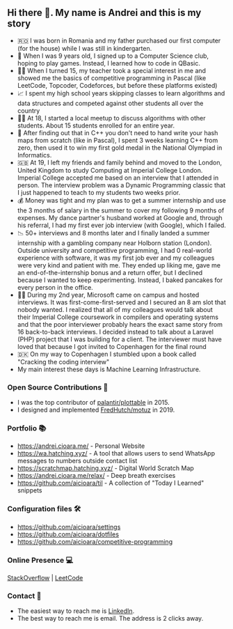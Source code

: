 ## Hi there 👋. My name is Andrei and this is my story

- 🇷🇴 I was born in Romania and my father purchased our first computer (for the house) while I was still in kindergarten. 
- 🐣 When I was 9 years old, I signed up to a Computer Science club, hoping to play games. Instead, I learned how to code in QBasic.
- 👩‍🏫 When I turned 15, my teacher took a special interest in me and showed me the basics of competitive programming in Pascal (like LeetCode, Topcoder, Codeforces, but before these platforms existed)
- 📈 I spent my high school years skipping classes to learn algorithms and data structures and competed against other students all over the country
- 👩‍🏫 At 18, I started a local meetup to discuss algorithms with other students. About 15 students enrolled for an entire year.
- 🥇 After finding out that in C++ you don't need to hand write your hash maps from scratch (like in Pascal), I spent 3 weeks learning C++ from zero, then used it to win my first gold medal in the National Olympiad in Informatics.
- 🇬🇧 At 19, I left my friends and family behind and moved to the London, United Kingdom to study Computing at Imperial College London. Imperial College accepted me based on an interview that I attended in person. The interview problem was a Dynamic Programming classic that I just happened to teach to my students two weeks prior.
- 💰 Money was tight and my plan was to get a summer internship and use the 3 months of salary in the summer to cover my following 9 months of expenses. My dance partner's husband worked at Google and, through his referral, I had my first ever job interview (with Google), which I failed.
- 📉 50+ interviews and 8 months later and I finally landed a summer internship with a gambling company near Holborn station (London). Outside university and competitive programming, I had 0 real-world experience with software, it was my first job ever and my colleagues were very kind and patient with me. They ended up liking me, gave me an end-of-the-internship bonus and a return offer, but I declined because I wanted to keep experimenting. Instead, I baked pancakes for every person in the office.
- 👨‍💻 During my 2nd year, Microsoft came on campus and hosted interviews. It was first-come-first-served and I secured an 8 am slot that nobody wanted. I realized that all of my colleagues would talk about their Imperial College coursework in compilers and operating systems and that the poor interviewer probably hears the exact same story from 16 back-to-back interviews. I decided instead to talk about a Laravel (PHP) project that I was building for a client. The interviewer must have loved that because I got invited to Copenhagen for the final round
- 🇩🇰 On my way to Copenhagen I stumbled upon a book called "Cracking the coding interview"
- My main interest these days is Machine Learning Infrastructure.

### Open Source Contributions 🐍

- I was the top contributor of [palantir/plottable](https://github.com/palantir/plottable) in 2015.
- I designed and implemented [FredHutch/motuz](https://github.com/FredHutch/motuz) in 2019.

### Portfolio 📚

- https://andrei.cioara.me/ - Personal Website
- https://wa.hatching.xyz/ - A tool that allows users to send WhatsApp messages to numbers outside contact list
- https://scratchmap.hatching.xyz/ - Digital World Scratch Map
- https://andrei.cioara.me/relax/ - Deep breath exercises
- https://github.com/aicioara/til - A collection of "Today I Learned" snippets

### Configuration files 🛠

- https://github.com/aicioara/settings
- https://github.com/aicioara/dotfiles
- https://github.com/aicioara/competitive-programming

### Online Presence 💻

[StackOverflow](https://stackoverflow.com/users/3374785/andrei-cioara) | [LeetCode](https://leetcode.com/u/andreicioara/)

### Contact 🤝

- The easiest way to reach me is [LinkedIn](https://www.linkedin.com/in/andreicioara/).
- The best way to reach me is email. The address is 2 clicks away.

<!--
**aicioara/aicioara** is a ✨ _special_ ✨ repository because its `README.md` (this file) appears on your GitHub profile.

Here are some ideas to get you started:

- 🔭 I’m currently working on ...
- 🌱 I’m currently learning ...
- 👯 I’m looking to collaborate on ...
- 🤔 I’m looking for help with ...
- 💬 Ask me about ...
- 📫 How to reach me: ...
- 😄 Pronouns: ...
- ⚡ Fun fact: ...
-->
